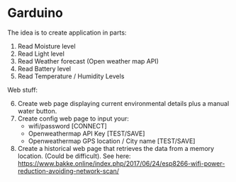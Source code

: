 # Garduino

The idea is to create application in parts:

1) Read Moisture level
2) Read Light level
3) Read Weather forecast (Open weather map API)
4) Read Battery level
5) Read Temperature / Humidity Levels

Web stuff:

6) Create web page displaying current environmental details plus a manual water button.
7) Create config web page to input your:
    * wifi/password [CONNECT]
    * Openweathermap API Key [TEST/SAVE]
    * Openweathermap GPS location / City name [TEST/SAVE]
9) Create a historical web page that retrieves the data from a memory location. (Could be difficult).
See here: https://www.bakke.online/index.php/2017/06/24/esp8266-wifi-power-reduction-avoiding-network-scan/
